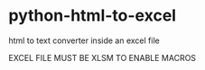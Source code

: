 # python-html-to-excel
html to text converter inside an excel file

EXCEL FILE MUST BE XLSM TO ENABLE MACROS
